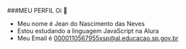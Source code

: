 ###MEU PERFIL
Oi 👋
- Meu nome é Jean do Nascimento das Neves
- Estou estudando a linguagem JavaScript na Alura
- Meu Email é 0000110567955xsp@al.educacao.sp.gov.br
